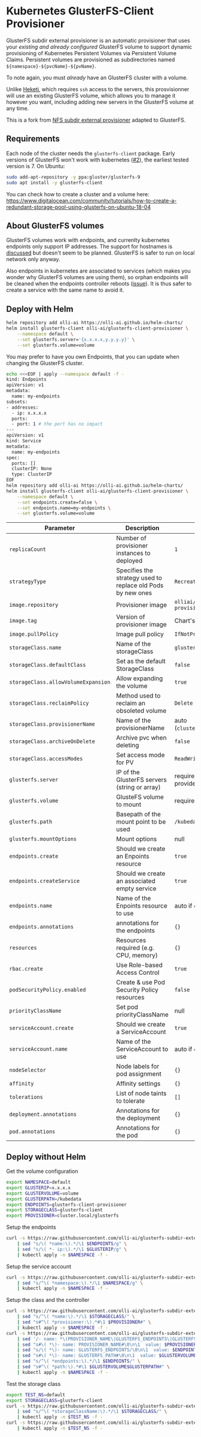 # Kubernetes GlusterFS-Client Provisioner

GlusterFS subdir external provisioner is an automatic provisioner that uses your _existing and already configured_ GlusterFS volume to support dynamic provisioning of Kubernetes Persistent Volumes via Persistent Volume Claims. Persistent volumes are provisioned as subdirectories named `${namespace}-${pvcName}-${pvName}`.

To note again, you must _already_ have an GlusterFS cluster with a volume.

Unlike [Heketi](https://github.com/heketi/heketi), which requires `ssh` access to the servers, this prosvisionner will use an existing GlusterFS volume, which allows you to manage it however you want, including adding new servers in the GlusterFS volume at any time.

This is a fork from [NFS subdir external provisioner](https://github.com/kubernetes-sigs/nfs-subdir-external-provisioner) adapted to GlusterFS.

## Requirements

Each node of the cluster needs the `glusterfs-client` package. Early versions of GlusterFS won't work with kubernetes ([#2](https://github.com/olli-ai/glusterfs-subdir-external-provisioner/issues/2)), the earliest tested version is 7. On Ubuntu:
```bash
sudo add-apt-repository -y ppa:gluster/glusterfs-9
sudo apt install -y glusterfs-client
```
You can check how to create a cluster and a volume here: https://www.digitalocean.com/community/tutorials/how-to-create-a-redundant-storage-pool-using-glusterfs-on-ubuntu-18-04

## About GlusterFS volumes

GlusterFS volumes work with endpoints, and currenlty kubernetes endpoints only support IP addresses. The support for hostnames is [discussed](https://github.com/kubernetes/kubernetes/issues/4447) but doesn't seem to be planned. GlusterFS is safer to run on local network only anyway.

Also endpoints in kubernetes are associated to services (which makes you wonder why GlusterFS volumes are using them), so orphan endpoints will be cleaned when the endpoints controller reboots ([issue](https://github.com/kubernetes/kubernetes/issues/12964)). It is thus safer to create a service with the same name to avoid it.

## Deploy with Helm

```bash
helm repository add olli-ai https://olli-ai.github.io/helm-charts/
helm install glusterfs-client olli-ai/glusterfs-client-provisioner \
    --namespace default \
    --set glusterfs.server='{x.x.x.x,y.y.y.y}' \
    --set glusterfs.volume=volume
```

You may prefer to have you own Endpoints, that you can update when changing the GlusterFS cluster.

```bash
echo <<<EOF | apply --namespace default -f -
kind: Endpoints
apiVersion: v1
metadata:
  name: my-endpoints
subsets:
- addresses:
  - ip: x.x.x.x
  ports:
  - port: 1 # the port has no impact
---
apiVersion: v1
kind: Service
metadata:
  name: my-endpoints
spec:
  ports: []
  clusterIP: None
  type: ClusterIP
EOF
helm repository add olli-ai https://olli-ai.github.io/helm-charts/
helm install glusterfs-client olli-ai/glusterfs-client-provisioner \
    --namespace default \
    --set endpoints.create=false \
    --set endpoints.name=my-endpoints \
    --set glusterfs.volume=volume
```

| Parameter                           | Description                                                 | Default                               |
| ----------------------------------- | ----------------------------------------------------------- | ------------------------------------- |
| `replicaCount`                      | Number of provisioner instances to deployed                 | `1`                                   |
| `strategyType`                      | Specifies the strategy used to replace old Pods by new ones | `Recreate`                            |
| `image.repository`                  | Provisioner image                                           | `olliai/glusterfs-client-provisioner` |
| `image.tag`                         | Version of provisioner image                                | Chart's version                       |
| `image.pullPolicy`                  | Image pull policy                                           | `IfNotPresent`                        |
| `storageClass.name`                 | Name of the storageClass                                    | `glusterfs-client`                    |
| `storageClass.defaultClass`         | Set as the default StorageClass                             | `false`                               |
| `storageClass.allowVolumeExpansion` | Allow expanding the volume                                  | `true`                                |
| `storageClass.reclaimPolicy`        | Method used to reclaim an obsoleted volume                  | `Delete`                              |
| `storageClass.provisionerName`      | Name of the provisionerName                                 | auto (`cluster.local/{fullName}`)     |
| `storageClass.archiveOnDelete`      | Archive pvc when deleting                                   | `false`                               |
| `storageClass.accessModes`          | Set access mode for PV                                      | `ReadWriteOnce`                       |
| `glusterfs.server`                  | IP of the GlusterFS servers (string or array)               | required if endpoints is not provided |
| `glusterfs.volume`                  | GlusteFS volume to mount                                    | required                              |
| `glusterfs.path`                    | Basepath of the mount point to be used                      | `/kubedata`                           |
| `glusterfs.mountOptions`            | Mount options                                               | null                                  |
| `endpoints.create`                  | Should we create an Enpoints resource                       | `true`                                |
| `endpoints.createService`           | Should we create an associated empty service                | `true`                                |
| `endpoints.name`                    | Name of the Enpoints resource to use                        | auto if `create`, required else       |
| `endpoints.annotations`             | annotations for the endpoints                               | `{}`                                  |
| `resources`                         | Resources required (e.g. CPU, memory)                       | `{}`                                  |
| `rbac.create`                       | Use Role-based Access Control                               | `true`                                |
| `podSecurityPolicy.enabled`         | Create & use Pod Security Policy resources                  | `false`                               |
| `priorityClassName`                 | Set pod priorityClassName                                   | null                                  |
| `serviceAccount.create`             | Should we create a ServiceAccount                           | `true`                                |
| `serviceAccount.name`               | Name of the ServiceAccount to use                           | auto if `create`, required else       |
| `nodeSelector`                      | Node labels for pod assignment                              | `{}`                                  |
| `affinity`                          | Affinity settings                                           | `{}`                                  |
| `tolerations`                       | List of node taints to tolerate                             | `[]`                                  |
| `deployment.annotations`            | Annotations for the deployment                              | `{}`                                  |
| `pod.annotations`                   | Annotations for the pod                                     | `{}`                                  |

## Deploy without Helm

Get the volume configuration
```bash
export NAMESPACE=default
export GLUSTERIP=x.x.x.x
export GLUSTERVOLUME=volume
export GLUSTERPATH=/kubedata
export ENDPOINTS=glusterfs-client-provisioner
export STORAGECLASS=glusterfs-client
export PROVISIONER=cluster.local/glusterfs
```

Setup the endpoints
```bash
curl -s https://raw.githubusercontent.com/olli-ai/glusterfs-subdir-external-provisioner/master/deploy/endpoints.yaml \
    | sed "s/\( *name:\).*/\1 $ENDPOINTS/g" \
    | sed "s/\( *- ip:\).*/\1 $GLUSTERIP/g" \
    | kubectl apply -n $NAMESPACE -f -
```

Setup the service account
```bash
curl -s https://raw.githubusercontent.com/olli-ai/glusterfs-subdir-external-provisioner/master/deploy/rbac.yaml \
    | sed "s/^\( *namespace:\).*/\1 $NAMESPACE/g" \
    | kubectl apply -n $NAMESPACE -f -
```

Setup the class and the controller
```bash
curl -s https://raw.githubusercontent.com/olli-ai/glusterfs-subdir-external-provisioner/master/deploy/class.yaml \
    | sed "s/^\( *name:\).*/\1 $STORAGECLASS/" \
    | sed "s#^\( *provisioner:\).*#\1 $PROVISIONER#" \
    | kubectl apply -n $NAMESPACE -f -
curl -s https://raw.githubusercontent.com/olli-ai/glusterfs-subdir-external-provisioner/master/deploy/deployment.yaml \
    | sed '/- name: *\(PROVISIONER_NAME\|GLUSTERFS_ENDPOINTS\|GLUSTERFS_PATH\)/{n;d}' \
    | sed "s#\( *\)- name: PROVISIONER_NAME#\0\n\1  value: $PROVISIONER#" \
    | sed "s/\( *\)- name: GLUSTERFS_ENDPOINTS/\0\n\1  value: $ENDPOINTS/" \
    | sed "s#\( *\)- name: GLUSTERFS_PATH#\0\n\1  value: $GLUSTERVOLUME$GLUSTERPATH#" \
    | sed "s/^\( *endpoints:\).*/\1 $ENDPOINTS/" \
    | sed "s#^\( *path:\).*#\1 $GLUSTERVOLUME$GLUSTERPATH#" \
    | kubectl apply -n $NAMESPACE -f -
```

Test the storage class
```bash
export TEST_NS=default
export STORAGECLASS=glusterfs-client
curl -s https://raw.githubusercontent.com/olli-ai/glusterfs-subdir-external-provisioner/master/deploy/test-claim.yaml \
    | sed "s/^\( *storageClassName:\).*/\1 $STORAGECLASS/" \
    | kubectl apply -n $TEST_NS -f -
curl -s https://raw.githubusercontent.com/olli-ai/glusterfs-subdir-external-provisioner/master/deploy/test-pod.yaml \
    | kubectl apply -n $TEST_NS -f -
```
